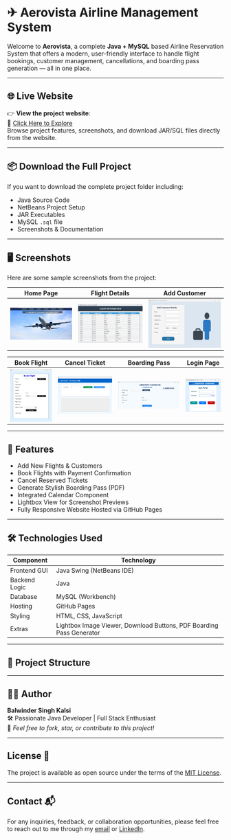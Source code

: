 # ✈ Aerovista Airline Management System

Welcome to **Aerovista**, a complete **Java + MySQL** based Airline Reservation System that offers a modern, user-friendly interface to handle flight bookings, customer management, cancellations, and boarding pass generation — all in one place.

---

## 🌐 Live Website

👉 **View the project website**:  
🔗 [Click Here to Explore](https://bskalsi0.github.io/Aerovista_Airline_Management_System/)  
Browse project features, screenshots, and download JAR/SQL files directly from the website.

---

## 📦 Download the Full Project

If you want to download the complete project folder including:
- Java Source Code
- NetBeans Project Setup
- JAR Executables
- MySQL `.sql` file
- Screenshots & Documentation
  
---

## 🖥️ Screenshots

Here are some sample screenshots from the project:

| Home Page | Flight Details | Add Customer |
|----------|----------------|--------------|
| ![](Home_page.jpg) | ![](FlightDetails_page.jpg) | ![](AddCustomer_page.jpg) |

| Book Flight | Cancel Ticket | Boarding Pass | Login Page |
|------------|----------------|----------------|-------------|
| ![](BookFlight_page.jpg) | ![](CancelTicket_Page.jpg) | ![](BordingPass_Page.jpg) | ![](Login_Page.jpg) |

---

## 🚀 Features

- Add New Flights & Customers
- Book Flights with Payment Confirmation
- Cancel Reserved Tickets
- Generate Stylish Boarding Pass (PDF)
- Integrated Calendar Component
- Lightbox View for Screenshot Previews
- Fully Responsive Website Hosted via GitHub Pages

---

## 🛠️ Technologies Used

| Component      | Technology              |
|----------------|--------------------------|
| Frontend GUI   | Java Swing (NetBeans IDE) |
| Backend Logic  | Java                     |
| Database       | MySQL (Workbench)        |
| Hosting        | GitHub Pages             |
| Styling        | HTML, CSS, JavaScript    |
| Extras         | Lightbox Image Viewer, Download Buttons, PDF Boarding Pass Generator

---

## 📁 Project Structure


---

## 👨‍💻 Author

**Balwinder Singh Kalsi**  
🛠 Passionate Java Developer | Full Stack Enthusiast  
📧 _Feel free to fork, star, or contribute to this project!_

---


## License 📄

The project is available as open source under the terms of the [MIT License](https://github.com/BSKalsi0/Aerovista_Airline_Management_System/blob/main/LICENSE).


---

## Contact 📬
For any inquiries, feedback, or collaboration opportunities, please feel free to reach out to me through my [email](balwindersinghkalsi0@gmail.com) or [LinkedIn](https://www.linkedin.com/in/balwindersinghkalsi/).

